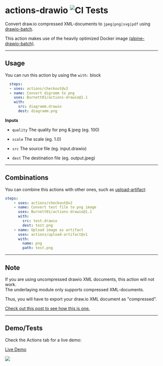 # actions-drawio ![CI Tests](https://github.com/Burnett01/actions-drawio/workflows/CI%20Tests/badge.svg)

Convert draw.io compressed XML-documents to ``jpeg|png|svg|pdf`` using [drawio-batch](https://github.com/languitar/drawio-batch).

This action makes use of the heavily optimized Docker image [(alpine-drawio-batch)](https://github.com/Burnett01/docker-images/tree/alpine-drawio-batch).

---

## Usage

You can run this action by using the ``with:`` block

```yml
  steps:
  - uses: actions/checkout@v2
  - name: Convert digramm to png
    uses: Burnett01/actions-drawio@1.1
    with:
      src: diagramm.drawio
      dest: diagramm.png
```

**Inputs**

+ ``quality`` The quality for png & jpeg (eg. 100)

+ ``scale`` The scale (eg. 1.0)

+ ``src`` The source file (eg. input.drawio)

+ ``dest`` The destination file (eg. output.jpeg)

---

## Combinations

You can combine this actions with other ones, such as [upload-artifact](https://github.com/actions/upload-artifact):

```yml
steps:
    - uses: actions/checkout@v2
    - name: Convert test file to png image
      uses: Burnett01/actions-drawio@1.1
      with:
        src: test.drawio
        dest: test.png
    - name: Upload image as artifact
      uses: actions/upload-artifact@v1
      with:
        name: png
        path: test.png
```

---

## Note

If you are using uncompressed drawio XML documents, this action will not work.<br />
The underlaying module only supports compressed XML-documents.

Thus, you will have to export your draw.io XML document as "compressed".

[Check out this post to see how this is one.](https://github.com/Burnett01/actions-drawio/issues/1#issuecomment-830344814)

---

## Demo/Tests

Check the Actions tab for a live demo:

[Live Demo](https://github.com/Burnett01/actions-drawio/actions?query=workflow%3A%22CI+Tests%22)

<img src="https://i.imgur.com/yvsjy2P.png" />     
